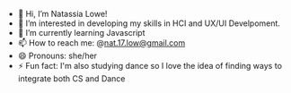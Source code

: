 - 👋 Hi, I’m Natassia Lowe!
- 👀 I’m interested in developing my skills in HCI and UX/UI Develpoment.
- 🌱 I’m currently learning Javascript
- 📫 How to reach me: @nat.17.low@gmail.com
- 😄 Pronouns: she/her
- ⚡ Fun fact: I'm also studying dance so I love the idea of finding ways to integrate both CS and Dance
